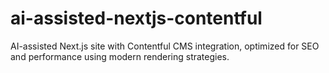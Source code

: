 # ai-assisted-nextjs-contentful
AI-assisted Next.js site with Contentful CMS integration, optimized for SEO and performance using modern rendering strategies.
